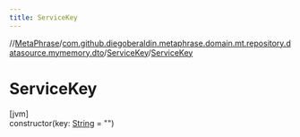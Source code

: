 ```yaml
---
title: ServiceKey
---
```

//[MetaPhrase](../../../index.html)/[com.github.diegoberaldin.metaphrase.domain.mt.repository.datasource.mymemory.dto](../index.html)/[ServiceKey](index.html)/[ServiceKey](-service-key.html)



# ServiceKey



[jvm]\
constructor(key: [String](https://kotlinlang.org/api/latest/jvm/stdlib/kotlin/-string/index.html) = &quot;&quot;)




